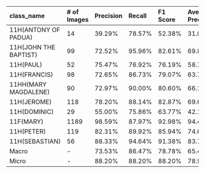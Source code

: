 | class_name            | # of Images   | Precision   | Recall   | F1 Score   | Average Precision   |
|:----------------------|:--------------|:------------|:---------|:-----------|:--------------------|
| 11H(ANTONY OF PADUA)  | 14            | 39.29%      | 78.57%   | 52.38%     | 31.03%              |
| 11H(JOHN THE BAPTIST) | 99            | 72.52%      | 95.96%   | 82.61%     | 69.80%              |
| 11H(PAUL)             | 52            | 75.47%      | 76.92%   | 76.19%     | 58.70%              |
| 11H(FRANCIS)          | 98            | 72.65%      | 86.73%   | 79.07%     | 63.71%              |
| 11HH(MARY MAGDALENE)  | 90            | 72.97%      | 90.00%   | 80.60%     | 66.16%              |
| 11H(JEROME)           | 118           | 78.20%      | 88.14%   | 82.87%     | 69.67%              |
| 11H(DOMINIC)          | 29            | 55.00%      | 75.86%   | 63.77%     | 42.10%              |
| 11F(MARY)             | 1189          | 98.59%      | 87.97%   | 92.98%     | 94.40%              |
| 11H(PETER)            | 119           | 82.31%      | 89.92%   | 85.94%     | 74.65%              |
| 11H(SEBASTIAN)        | 56            | 88.33%      | 94.64%   | 91.38%     | 83.76%              |
| Macro                 | -             | 73.53%      | 86.47%   | 78.78%     | 65.40%              |
| Micro                 | -             | 88.20%      | 88.20%   | 88.20%     | 78.97%              |